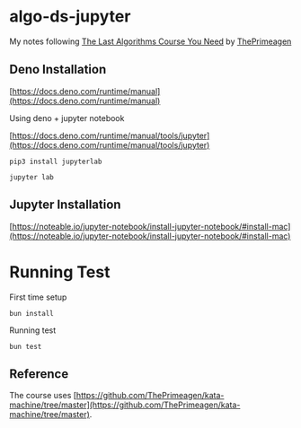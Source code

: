 # algo-ds-jupyter

My notes following [The Last Algorithms Course You Need](https://frontendmasters.com/courses/algorithms/) by [ThePrimeagen](https://twitter.com/ThePrimeagen)


## Deno Installation

[https://docs.deno.com/runtime/manual](https://docs.deno.com/runtime/manual)

Using deno + jupyter notebook

[https://docs.deno.com/runtime/manual/tools/jupyter](https://docs.deno.com/runtime/manual/tools/jupyter)


```
pip3 install jupyterlab
```

```
jupyter lab
```

## Jupyter Installation

[https://noteable.io/jupyter-notebook/install-jupyter-notebook/#install-mac](https://noteable.io/jupyter-notebook/install-jupyter-notebook/#install-mac)


# Running Test

First time setup

```
bun install
```


Running test

```
bun test
```


## Reference

The course uses [https://github.com/ThePrimeagen/kata-machine/tree/master](https://github.com/ThePrimeagen/kata-machine/tree/master). 

